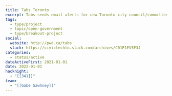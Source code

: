 ```yaml
---
title: Tabs Toronto
excerpt: Tabs sends email alerts for new Toronto city council/committee agenda items.
tags:
  - type/project
  - topic/open-government
  - type/breakout-project
social:
  website: http://pwd.ca/tabs
  slack: https://civictechto.slack.com/archives/C01P1EV5F3J
categories:
  - status/active
dateActiveFirst: 2021-01-01
date: 2022-01-01
hacknight:
  - "[[341]]"
team:
  - "[[Gabe Sawhney]]"
---
```

